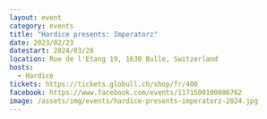 ```yaml
---
layout: event
category: events
title: "Hardice presents: Imperatorz"
date: 2023/02/23
datestart: 2024/03/28
location: Rue de l'Etang 19, 1630 Bulle, Switzerland
hosts:
  - Hardice
tickets: https://tickets.globull.ch/shop/fr/400
facebook: https://www.facebook.com/events/1171500100886762
image: /assets/img/events/hardice-presents-imperatorz-2024.jpg
---
```

